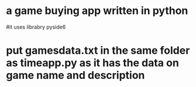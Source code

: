 # a game buying app written in python
#it uses librabry pyside6
# put gamesdata.txt in the same folder as timeapp.py as it has the data on game name and description

